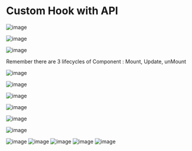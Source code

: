 <h1> Custom Hook with API </h1>

![image](https://user-images.githubusercontent.com/101875083/173254494-9f33bd4d-5272-4067-a3d2-9928eeaf29b9.png)


![image](https://user-images.githubusercontent.com/101875083/173254508-e8570f62-097e-447d-a27a-047a4105971a.png)


![image](https://user-images.githubusercontent.com/101875083/173254517-29e57abf-5ec1-4799-816e-a4e74014b4fb.png)



Remember there are 3 lifecycles of Component : Mount, Update, unMount





![image](https://user-images.githubusercontent.com/101875083/173308571-6b6dbd06-d545-41d6-990f-550b54e04ff8.png)


![image](https://user-images.githubusercontent.com/101875083/173308664-50d9f192-50e3-490b-a980-cdee66c98b3f.png)


![image](https://user-images.githubusercontent.com/101875083/173308800-0f281e95-54f5-4d34-8b06-096188d92710.png)


![image](https://user-images.githubusercontent.com/101875083/173308904-fcf57f99-4bac-4dc0-bc2c-5ae3122e7946.png)




![image](https://user-images.githubusercontent.com/101875083/173312401-7aad68d8-7099-447c-8c05-03807a8d3408.png)



![image](https://user-images.githubusercontent.com/101875083/173312521-b829add1-e8ed-4fff-9229-b2b67f71bcce.png)





![image](https://user-images.githubusercontent.com/101875083/173333061-6c7b6b45-5a0a-42d0-9426-1a1d9aba41c3.png)
![image](https://user-images.githubusercontent.com/101875083/173333199-7fe96fdc-8ea7-4329-a451-6d0d2903d09b.png)
![image](https://user-images.githubusercontent.com/101875083/173333246-71a77e7f-37e8-4654-9bf7-e95396ea56f7.png)
![image](https://user-images.githubusercontent.com/101875083/173333296-95ea1b7c-871e-48d0-90bb-b06fc37467b2.png)
![image](https://user-images.githubusercontent.com/101875083/173333324-166936e0-bff2-454c-a774-f39f71065b5a.png)





